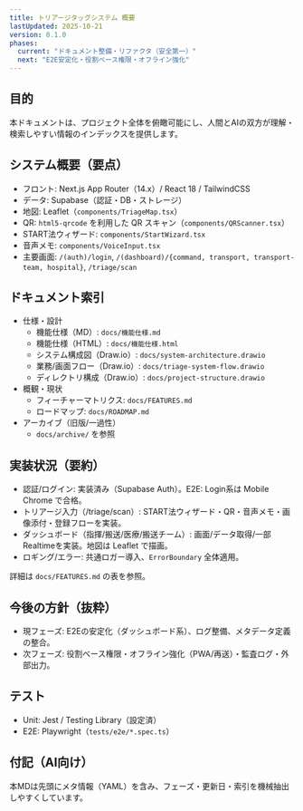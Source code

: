 ```yaml
---
title: トリアージタッグシステム 概要
lastUpdated: 2025-10-21
version: 0.1.0
phases:
  current: "ドキュメント整備・リファクタ（安全第一）"
  next: "E2E安定化・役割ベース権限・オフライン強化"
---
```


## 目的
本ドキュメントは、プロジェクト全体を俯瞰可能にし、人間とAIの双方が理解・検索しやすい情報のインデックスを提供します。

## システム概要（要点）
- フロント: Next.js App Router（14.x）/ React 18 / TailwindCSS
- データ: Supabase（認証・DB・ストレージ）
- 地図: Leaflet（`components/TriageMap.tsx`）
- QR: `html5-qrcode` を利用した QR スキャン（`components/QRScanner.tsx`）
- START法ウィザード: `components/StartWizard.tsx`
- 音声メモ: `components/VoiceInput.tsx`
- 主要画面: `/(auth)/login`, `/(dashboard)/{command, transport, transport-team, hospital}`, `/triage/scan`

## ドキュメント索引
- 仕様・設計
  - 機能仕様（MD）: `docs/機能仕様.md`
  - 機能仕様（HTML）: `docs/機能仕様.html`
  - システム構成図（Draw.io）: `docs/system-architecture.drawio`
  - 業務/画面フロー（Draw.io）: `docs/triage-system-flow.drawio`
  - ディレクトリ構成（Draw.io）: `docs/project-structure.drawio`
- 概観・現状
  - フィーチャーマトリクス: `docs/FEATURES.md`
  - ロードマップ: `docs/ROADMAP.md`
- アーカイブ（旧版/一過性）
  - `docs/archive/` を参照

## 実装状況（要約）
- 認証/ログイン: 実装済み（Supabase Auth）。E2E: Login系は Mobile Chrome で合格。
- トリアージ入力（/triage/scan）: START法ウィザード・QR・音声メモ・画像添付・登録フローを実装。
- ダッシュボード（指揮/搬送/医療/搬送チーム）: 画面/データ取得/一部Realtimeを実装。地図は Leaflet で描画。
- ロギング/エラー: 共通ロガー導入、`ErrorBoundary` 全体適用。

詳細は `docs/FEATURES.md` の表を参照。

## 今後の方針（抜粋）
- 現フェーズ: E2Eの安定化（ダッシュボード系）、ログ整備、メタデータ定義の整合。
- 次フェーズ: 役割ベース権限・オフライン強化（PWA/再送）・監査ログ・外部出力。

## テスト
- Unit: Jest / Testing Library（設定済）
- E2E: Playwright（`tests/e2e/*.spec.ts`）

## 付記（AI向け）
本MDは先頭にメタ情報（YAML）を含み、フェーズ・更新日・索引を機械抽出しやすくしています。


